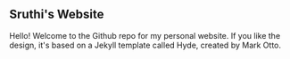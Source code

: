 ## Sruthi's Website

Hello! Welcome to the Github repo for my personal website. If you like the design, it's based on a Jekyll template called Hyde, created by Mark Otto.
